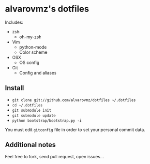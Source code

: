 # alvarovmz's dotfiles

Includes:

* zsh
  * oh-my-zsh
* Vim
  * python-mode
  * Color scheme
* OSX
  * OS config
* Git
  * Config and aliases

## Install

- `git clone git://github.com/alvarovmz/dotfiles ~/.dotfiles`
- `cd ~/.dotfiles`
- `git submodule init`
- `git submodule update`
- `python bootstrap/bootstrap.py -i`

You must edit `gitconfig` file in order to set your personal commit data.


## Additional notes

Feel free to fork, send pull request, open issues...
